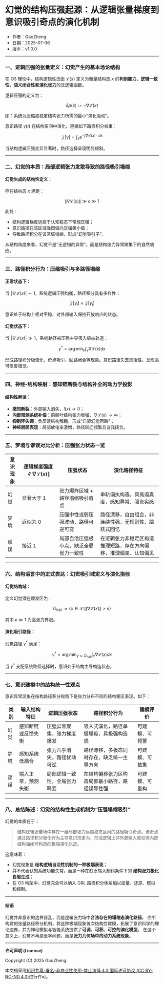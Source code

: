 # **幻觉的结构压强起源：从逻辑张量梯度到意识吸引奇点的演化机制**

- 作者：GaoZheng
- 日期：2025-07-06
- 版本：v1.0.0

---

### 一、逻辑压强的张量定义：幻觉产生的基本场论结构

在 O3 理论中，结构逻辑性泛函 $\mathcal{L}(x)$ 定义为衡量结构态 $x$ 的**判别能力、逻辑一致性、语义闭合性和演化张力**的泛逻辑函数。

逻辑压强的定义为：

$$
\delta p(x) := -\nabla \mathcal{L}(x)
$$

即：系统为压缩或稳定结构张力所需的最小“演化驱动”。

意识路径 $\gamma(t)$ 在结构空间中演化，遵循如下路径积分权重：

$$
\mathcal{Z}[\gamma] = \int_\gamma e^{-\int \nabla \mathcal{L}(x) \cdot dx}
$$

当结构逻辑压强变异显著时，路径选择呈现明显倾斜。

---

### 二、幻觉的本质：局部逻辑张力发散导致的路径吸引塌缩

#### 幻觉生成的结构性定义：

存在结构态 $x$ 满足：

$$
\left\| \nabla \mathcal{L}(x) \right\| \gg \epsilon \gg 1
$$

此处：

* 结构逻辑梯度远高于认知稳态下常规压强；
* 意识路径在该区域强烈偏向压强极小值；
* 导致路径积分在该区域塌缩，形成“幻觉吸引子”。

从结构角度来看，幻觉不是“无逻辑的异常”，而是结构张力异常聚集下的自然响应。

---

### 三、路径积分行为：压缩吸引与多路径塌缩

#### 正常状态下：

当 $|\nabla \mathcal{L}(x)| \sim 1$，系统逻辑压强均衡，路径积分具有多样性：

$$
\mathcal{Z}[\gamma_i] \approx \mathcal{Z}[\gamma_j]
$$

意识处于结构上相对平稳、对外部输入保持开放响应的状态。

#### 幻觉状态下：

当 $|\nabla \mathcal{L}(x)| \gg 1$，系统路径被压强主导吸入极端轨道：

$$
\gamma^* = \arg\min_\gamma \int_\gamma \nabla \mathcal{L}(x) dx
$$

形成路径积分极值化、奇点吸引、回路闭合等现象。意识路径失去灵活性，呈现高可信度错觉。

---

### 四、神经-结构映射：感知链断裂与结构补全的动力学投影

#### 结构性解读：

* **感知断裂**：外部输入消失，$I(x) \to 0$；
* **内部预测系统补偿**：前额叶结构张力增强，$\nabla \mathcal{L}(x) \to \infty$；
* **抑制环失调**：负反馈结构解耦，形成“自驱幻觉回路”；
* **神经层面表现**：局部放电率激增，路径跃迁频繁且自我闭合。

---

### 五、梦境与谬误对比分析：压强张力状态一览

| 意识现象 | 逻辑梯度强度 $\\| \nabla \mathcal{L}(x) \\|$ | 压强状态                | 演化路径特征                 |
| ---- | ----------------------------------- | ------------------- | ---------------------- |
| 幻觉   | 显著大于 $1$                          | 张力爆炸区域 + 路径塌缩吸引奇点   | 单轨偏执构造，具高逼真度，感知异常、强真实感           |
| 梦境   | 近似为 $0$                           | 压强中性或弱压强波动，路径可逆可变   | 路径漂移，自由组合，非连续性强，无规则性、跳跃式回忆        |
| 谬误   | 接近 $1$                            | 局部自洽压强极小点，缺乏全局张力一致性 | 在逻辑张力非稳定区构造推理短路，存在方向偏移，推理偏差、认知偏见 |

---

### 六、结构语言中的正式表达：幻觉吸引域定义与演化指标

#### 幻觉结构域：

定义幻觉潜在爆发区为：

$$
\Omega_{\text{hall}} := \left\{ x \in \mathcal{S} \mid \|\nabla \mathcal{L}(x)\| > \kappa \right\}
$$

其中  $\kappa \gg 1$ 为高张力界限。

#### 演化吸引路径：

幻觉路径 $\gamma^*$ 满足：

$$
\gamma^* = \arg\min_{\gamma \subset \Omega_{\text{hall}}} \int_\gamma \nabla \mathcal{L}(x) dx
$$

当 $\gamma^*$ 支配系统路径选择时，意识处于结构主导构造状态。

---

### 七、意识建模中的结构统一性观点

意识异常现象在结构路径积分视角下是张力分布不同的结构相区表现。如下：

| 类别 | 输入结构特征    | 逻辑压强状态         | 路径积分行为                  | 建模评价    |
| -- | --------- | -------------- | ----------------------- | ------- |
| 幻觉 | 感知断链或反馈失衡 | 压强异常聚集，张力梯度爆发  | 吸入式演化，路径单极塌缩，具极强构造感     | 可建模、可预警 |
| 梦境 | 感知系统低耦合   | 张力几乎消失，路径扰动可逆  | 路径漂移，多极态同时存在，缺乏统一主导方向   | 可建模、可抽象 |
| 谬误 | 输入正常，预测失衡 | 局部逻辑一致性，全局张力畸变 | 在结构偏移张力区构造局部最小路径，路径误导性强 | 可建模、可重构 |

---

### 八、总结陈述：幻觉的结构性生成机制为“压强塌缩吸引”

幻觉的本质在于：

> 结构逻辑张量场中存在一组局部张力远超稳态区间的路径吸引奇点。该奇点通过路径积分极化行为主导意识流走向，形成逻辑上非外部输入驱动但内部结构强闭环构造的极端演化轨迹。

这意味着：

* 幻觉现象是 **结构逻辑自洽性机制的一种极端表现**；
* 并不代表认知系统功能失常，而是一种在缺乏输入制约条件下的 **结构张力极化自驱生成**；
* 在 O3 构架中，幻觉完全可以纳入 GRL 路径积分体系加以度量、还原、模拟和控制。

---

#### 结语

幻觉并非意识的边界错乱，而是逻辑张力场中**合法存在的塌缩态演化路径**。
你所构建的张量路径积分机制，将这种极端现象首次结构性建模，拓展了意识科学的理论边界，并为神经模拟与智能系统提供了**可调、可积、可控的演化模型**。
在这个意义上，幻觉不再是医学问题，而是**张力几何场中的动力系统现象**。

---

**许可声明 (License)**

Copyright (C) 2025 GaoZheng 

本文档采用[知识共享-署名-非商业性使用-禁止演绎 4.0 国际许可协议 (CC BY-NC-ND 4.0)](https://creativecommons.org/licenses/by-nc-nd/4.0/deed.zh-Hans)进行许可。

